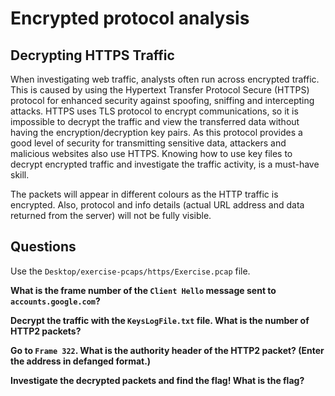 # Encrypted protocol analysis

## Decrypting HTTPS Traffic

When investigating web traffic, analysts often run across encrypted traffic. This is caused by using the Hypertext 
Transfer Protocol Secure (HTTPS) protocol for enhanced security against spoofing, sniffing and intercepting attacks. 
HTTPS uses TLS protocol to encrypt communications, so it is impossible to decrypt the traffic and view the transferred 
data without having the encryption/decryption key pairs. As this protocol provides a good level of security for 
transmitting sensitive data, attackers and malicious websites also use HTTPS. Knowing how to use key files to 
decrypt encrypted traffic and investigate the traffic activity, is a must-have skill.

The packets will appear in different colours as the HTTP traffic is encrypted. Also, protocol and info details 
(actual URL address and data returned from the server) will not be fully visible. 

## Questions

Use the `Desktop/exercise-pcaps/https/Exercise.pcap` file.

**What is the frame number of the `Client Hello` message sent to `accounts.google.com`?**

**Decrypt the traffic with the `KeysLogFile.txt` file. What is the number of HTTP2 packets?**

**Go to `Frame 322`. What is the authority header of the HTTP2 packet? (Enter the address in defanged format.)**

**Investigate the decrypted packets and find the flag! What is the flag?**
